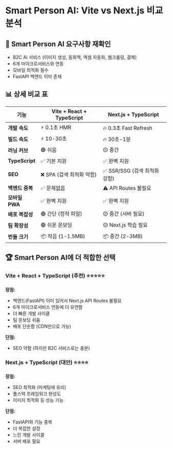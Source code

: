 # Smart Person AI: Vite vs Next.js 비교 분석

## 🎯 Smart Person AI 요구사항 재확인
- B2C AI 서비스 (이미지 생성, 동화책, 엑셀 자동화, 웹크롤링, 결제)
- 6개 마이크로서비스와 연동
- 모바일 최적화 필수
- FastAPI 백엔드 이미 존재

## 📊 상세 비교 표

| 기능 | Vite + React + TypeScript | Next.js + TypeScript |
|------|---------------------------|----------------------|
| **개발 속도** | ⚡ 0.1초 HMR | 🔥 0.3초 Fast Refresh |
| **빌드 속도** | ⚡ 10-30초 | 🔥 30초-1분 |
| **러닝 커브** | 🟢 쉬움 | 🟡 중간 |
| **TypeScript** | ✅ 기본 지원 | ✅ 완벽 지원 |
| **SEO** | ❌ SPA (검색 최적화 약함) | ✅ SSR/SSG (검색 최적화 강함) |
| **백엔드 중복** | ✅ 문제없음 | ⚠️ API Routes 불필요 |
| **모바일 PWA** | ✅ 완벽 지원 | ✅ 완벽 지원 |
| **배포 복잡성** | 🟢 간단 (정적 파일) | 🟡 중간 (서버 필요) |
| **팀 확장성** | 🟢 쉬운 온보딩 | 🟡 Next.js 학습 필요 |
| **번들 크기** | 📦 작음 (1-1.5MB) | 📦 중간 (2-3MB) |

## 🏆 Smart Person AI에 더 적합한 선택

### Vite + React + TypeScript (추천) ⭐⭐⭐⭐⭐

**장점:**
- 백엔드(FastAPI) 이미 있어서 Next.js API Routes 불필요
- 6개 마이크로서비스 연동에 더 유연함
- 더 빠른 개발 사이클
- 팀 온보딩 쉬움
- 배포 단순함 (CDN만으로 가능)

**단점:**
- SEO 약함 (하지만 B2C 서비스로는 충분)

### Next.js + TypeScript (대안) ⭐⭐⭐⭐

**장점:**
- SEO 최적화 (마케팅에 유리)
- 풀스택 프레임워크 완성도
- 이미지 최적화 등 성능 기능

**단점:**
- FastAPI와 기능 중복
- 더 복잡한 설정
- 느린 개발 사이클
- 서버 배포 필요